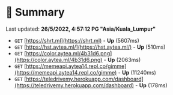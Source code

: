 # 📖 Summary
Last updated: **26/5/2022, 4:57:12 PG "Asia/Kuala_Lumpur"**

- `GET` [https://shrt.ml](https://shrt.ml) - **Up** (5607ms)
- `GET` [https://hst.aytea.ml/](https://hst.aytea.ml/) - **Up** (510ms)
- `GET` [https://color.aytea.ml/4b31d6.png](https://color.aytea.ml/4b31d6.png) - **Up** (2063ms)
- `GET` [https://memeapi.aytea14.repl.co/gimme](https://memeapi.aytea14.repl.co/gimme) - **Up** (11240ms)
- `GET` [https://teledrivemy.herokuapp.com/dashboard](https://teledrivemy.herokuapp.com/dashboard) - **Up** (178ms)
